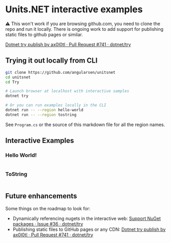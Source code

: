 # Units.NET interactive examples

⚠ This won't work if you are browsing github.com, you need to clone the repo and run it locally.
There is ongoing work to add support for publishing static files to github pages or similar.

[Dotnet try publish by ax0l0tl · Pull Request #741 · dotnet/try](https://github.com/dotnet/try/pull/741)

## Trying it out locally from CLI
```bash
git clone https://github.com/angularsen/unitsnet
cd unitsnet
cd Try

# Launch browser at localhost with interactive samples
dotnet try

# Or you can run examples locally in the CLI
dotnet run -- --region hello-world
dotnet run -- --region tostring
```

See `Program.cs` or the source of this markdown file for all the region names.

## Interactive Examples
### Hello World!
```cs --region hello-world --source-file ./Program.cs --project ./Try.csproj
```

### ToString
```cs --region tostring --source-file ./Program.cs --project ./Try.csproj
```

## Future enhancements
Some things on the roadmap to look for:
- Dynamically referencing nugets in the interactive web: [Support NuGet packages · Issue #36 · dotnet/try](https://github.com/dotnet/try/issues/36)
- Publishing static files to GitHub pages or any CDN: [Dotnet try publish by ax0l0tl · Pull Request #741 · dotnet/try](https://github.com/dotnet/try/pull/741)

